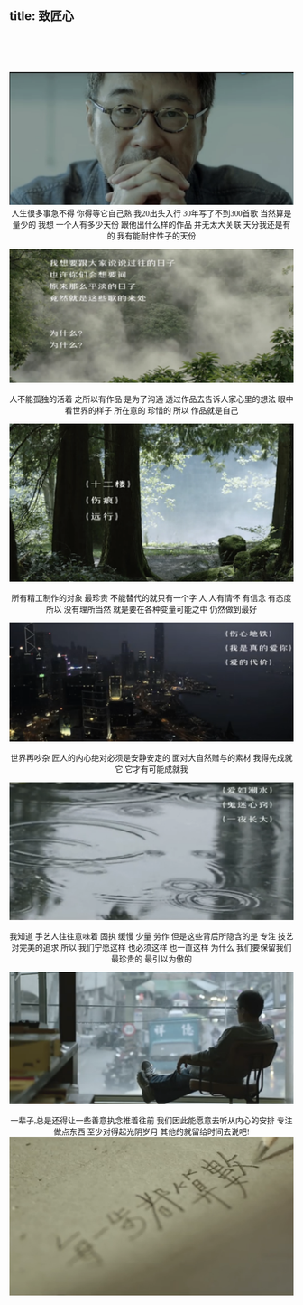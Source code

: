 
title: 致匠心
---

<center>  
<font face="微软雅黑">  

<br/>
<br/>
<br/>  

![](../img/lzs.png)
人生很多事急不得 你得等它自己熟
我20出头入行 30年写了不到300首歌
当然算是量少的
我想
一个人有多少天份 跟他出什么样的作品
并无太大关联
天分我还是有的
我有能耐住性子的天份

![](../img/lzs2.png)

人不能孤独的活着
之所以有作品 是为了沟通
透过作品去告诉人家心里的想法
眼中看世界的样子
所在意的 珍惜的
所以 作品就是自己

![](../img/lzs3.png)

所有精工制作的对象
最珍贵 不能替代的就只有一个字 人
人有情怀 有信念 有态度
所以 没有理所当然
就是要在各种变量可能之中
仍然做到最好

![](../img/lzs4.png)

世界再吵杂
匠人的内心绝对必须是安静安定的
面对大自然赠与的素材
我得先成就它
它才有可能成就我

![](../img/lzs5.png)

我知道
手艺人往往意味着
固执 缓慢 少量 劳作
但是这些背后所隐含的是
专注 技艺 对完美的追求
所以
我们宁愿这样 也必须这样 也一直这样
为什么
我们要保留我们最珍贵的 最引以为傲的

![](../img/lzs6.png)

一辈子,总是还得让一些善意执念推着往前
我们因此能愿意去听从内心的安排
专注做点东西 至少对得起光阴岁月
其他的就留给时间去说吧!
![](../img/lzs7.png)
</font>
</center>      